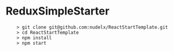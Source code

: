 # ReduxSimpleStarter

```
	> git clone git@github.com:nudelx/ReactStartTemplate.git
	> cd ReactStartTemplate
	> npm install
	> npm start
```
